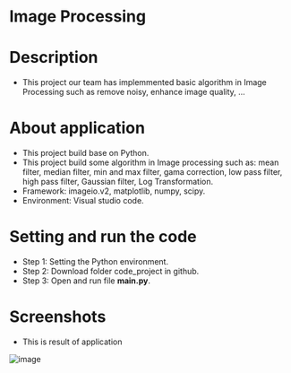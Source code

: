 # Image Processing
# Description
+ This project our team has implemmented basic algorithm in Image Processing such as remove noisy, enhance image quality, ...
# About application
+ This project build base on Python.
+ This project build some algorithm in Image processing such as: mean filter, median filter, min and max filter, gama correction, low pass filter, high pass filter, Gaussian filter, Log Transformation.
+ Framework: imageio.v2, matplotlib, numpy, scipy.
+ Environment: Visual studio code.
# Setting and run the code
+ Step 1: Setting the Python environment.
+ Step 2: Download folder code_project in github.
+ Step 3: Open and run file <b>main.py</b>.
# Screenshots
+ This is result of application

![image](https://github.com/LangNhatTan/Image_Processing/assets/93020907/dd7f6bdc-2d9e-473c-a75c-80dc4e201814)

